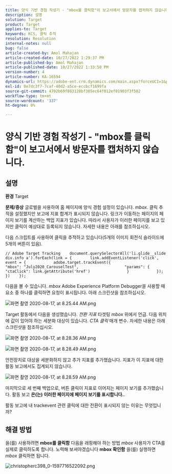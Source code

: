 ```yaml
---
title: 양식 기반 경험 작성기 - "mbox를 클릭함"이 보고서에서 방문자를 캡처하지 않습니다.
description: 설명
solution: Target
product: Target
applies-to: Target
keywords: KCS, 클릭 추적
resolution: Resolution
internal-notes: null
bug: false
article-created-by: Amol Mahajan
article-created-date: 10/27/2022 1:29:37 PM
article-published-by: Amol Mahajan
article-published-date: 10/27/2022 1:33:50 PM
version-number: 4
article-number: KA-16594
dynamics-url: https://adobe-ent.crm.dynamics.com/main.aspx?forceUCI=1&pagetype=entityrecord&etn=knowledgearticle&id=0fb16a66-fb55-ed11-bba2-6045bd006793
exl-id: 0e7dc3f7-7caf-40d2-a5ce-eccbcf1699fa
source-git-commit: 4702b69f883128bf305ec64f012ef01903f3f582
workflow-type: tm+mt
source-wordcount: '337'
ht-degree: 0%

---
```


# 양식 기반 경험 작성기 - &quot;mbox를 클릭함&quot;이 보고서에서 방문자를 캡처하지 않습니다.

## 설명

<b>환경</b>
Target


<b>문제/증상</b>
글로벌을 사용하여 홈 페이지에 양식 경험 설정이 있습니다. *mbox*. 클릭 추적을 설정했지만 보고에 지표 합계가 표시되지 않습니다. 링크가 이동하는 페이지의 페이지 보기를 계산하는 백업 지표가 있습니다. 따라서 사용자가 이러한 페이지를 보고 있지만 클릭이 예상대로 등록되지 않습니다. 자세한 내용은 아래를 참조하십시오.



다음 스크립트를 사용하여 클릭을 추적하고 있습니다(5개의 이미지 회전식 슬라이드에 5개의 버튼이 있음).




```
// Adobe Target Tracking    document.querySelectorAll('li.glide__slide div.info a').forEach(link = {        link.addEventListener('click', event = {            adobe.target.trackEvent({                    "mbox": "July2020_CarouselTest",                    "params": {                    "ctaClick": link.getAttribute('href')                }            });        })    });
```




다음을 볼 수 있습니다. *mbox* Adobe Experience Platform Debugger을 사용할 때 요소 중 하나를 클릭하면 요청이 표시됩니다. 아래 스크린샷을 참조하십시오.



![화면 촬영 2020-08-17, at 8.25.44 AM.png](https://experienceleaguecommunities.adobe.com/t5/image/serverpage/image-id/26222i8EFBFA8432501D9E/image-size/medium?v=1.0&amp;amp;px=400 "화면 촬영 2020-08-17, at 8.25.44 AM.png")



Target 활동에서 다음을 생성했습니다. *전환 지표* 타겟팅 *mbox* 위에서 언급. 다음 위치에 값이 있어야 하는 세분화 대상이 있습니다. *CTA 클릭* 매개 변수. 자세한 내용은 아래 스크린샷을 참조하십시오.



![화면 촬영 2020-08-17, at 8.28.36 AM.png](https://experienceleaguecommunities.adobe.com/t5/image/serverpage/image-id/26225i9E8B86819537BB25/image-size/medium?v=1.0&amp;amp;px=400 "화면 촬영 2020-08-17, at 8.28.36 AM.png")

![화면 촬영 2020-08-17, at 8.28.49 AM.png](https://experienceleaguecommunities.adobe.com/t5/image/serverpage/image-id/26223i6D9AAA0A81236A58/image-size/medium?v=1.0&amp;amp;px=400 "화면 촬영 2020-08-17, at 8.28.49 AM.png")



안전장치로 대상을 세분화하지 않고 추가 지표를 추가했습니다. 지표가 이 지표에 대한 활동 보고에서도 집계되지 않습니다.



![화면 촬영 2020-08-17, at 8.28.59 AM.png](https://experienceleaguecommunities.adobe.com/t5/image/serverpage/image-id/26224iFF036B11B2E932FC/image-size/medium?v=1.0&amp;amp;px=400 "화면 촬영 2020-08-17, at 8.28.59 AM.png")



마지막으로 세 번째 백업으로, 버튼 클릭이 지표로 이어지는 페이지 보기를 추가했습니다. 활동 보고 <b>은(는) 이러한 페이지에 페이지 보기를 표시합니다.</b>.



활동 보고에 내 trackevent 관련 클릭에 대한 전환이 표시되지 않는 이유는 무엇입니까?


## 해결 방법


을(를) 사용하려면 <b>mbox를 클릭함</b> 다음을 래핑해야 하는 방법 *mbox* 사용자가 CTA를 실제로 클릭하도록 합니다. 노력해 보셔야겠습니다 <b>mbox 확인함</b> 을(를) 실행하면 *mbox* 클릭하면 됩니다.



![christopherc398_0-1597716522092.png](https://experienceleaguecommunities.adobe.com/t5/image/serverpage/image-id/26237i01409F8DF7D2F948/image-size/medium?v=1.0&amp;amp;px=400)

